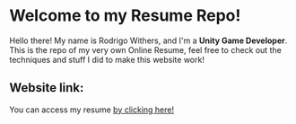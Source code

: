 # Welcome to my Resume Repo!
Hello there! My name is Rodrigo Withers, and I'm a **Unity Game Developer**. This is the repo of my very own Online Resume, feel free to check out the techniques and stuff I did to make this website work!

## Website link:
You can access my resume [by clicking here!](lojakeeki.com.br)
